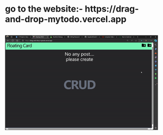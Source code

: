  <h1>go to the website:- https://drag-and-drop-mytodo.vercel.app </h1>
 <br>
 <img src="https://github.com/SatyabratDivedi/Password-Manager-Mern/blob/main/FloatWebsite.gif"><img/>
